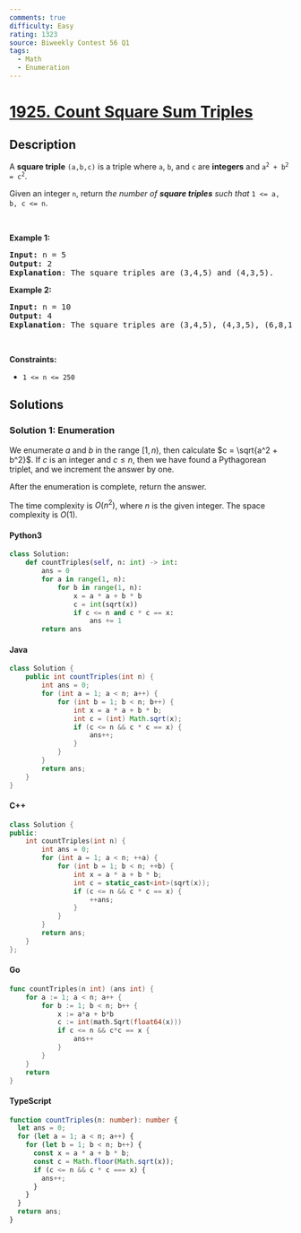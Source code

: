 ```yaml
---
comments: true
difficulty: Easy
rating: 1323
source: Biweekly Contest 56 Q1
tags:
  - Math
  - Enumeration
---
```


<!-- problem:start -->

# [1925. Count Square Sum Triples](https://leetcode.com/problems/count-square-sum-triples)

## Description

<!-- description:start -->

<p>A <strong>square triple</strong> <code>(a,b,c)</code> is a triple where <code>a</code>, <code>b</code>, and <code>c</code> are <strong>integers</strong> and <code>a<sup>2</sup> + b<sup>2</sup> = c<sup>2</sup></code>.</p>

<p>Given an integer <code>n</code>, return <em>the number of <strong>square triples</strong> such that </em><code>1 &lt;= a, b, c &lt;= n</code>.</p>

<p>&nbsp;</p>
<p><strong class="example">Example 1:</strong></p>

<pre>
<strong>Input:</strong> n = 5
<strong>Output:</strong> 2
<strong>Explanation</strong>: The square triples are (3,4,5) and (4,3,5).
</pre>

<p><strong class="example">Example 2:</strong></p>

<pre>
<strong>Input:</strong> n = 10
<strong>Output:</strong> 4
<strong>Explanation</strong>: The square triples are (3,4,5), (4,3,5), (6,8,10), and (8,6,10).
</pre>

<p>&nbsp;</p>
<p><strong>Constraints:</strong></p>

<ul>
	<li><code>1 &lt;= n &lt;= 250</code></li>
</ul>

<!-- description:end -->

## Solutions

<!-- solution:start -->

### Solution 1: Enumeration

We enumerate $a$ and $b$ in the range $[1, n)$, then calculate $c = \sqrt{a^2 + b^2}$. If $c$ is an integer and $c \leq n$, then we have found a Pythagorean triplet, and we increment the answer by one.

After the enumeration is complete, return the answer.

The time complexity is $O(n^2)$, where $n$ is the given integer. The space complexity is $O(1)$.

<!-- tabs:start -->

#### Python3

```python
class Solution:
    def countTriples(self, n: int) -> int:
        ans = 0
        for a in range(1, n):
            for b in range(1, n):
                x = a * a + b * b
                c = int(sqrt(x))
                if c <= n and c * c == x:
                    ans += 1
        return ans
```

#### Java

```java
class Solution {
    public int countTriples(int n) {
        int ans = 0;
        for (int a = 1; a < n; a++) {
            for (int b = 1; b < n; b++) {
                int x = a * a + b * b;
                int c = (int) Math.sqrt(x);
                if (c <= n && c * c == x) {
                    ans++;
                }
            }
        }
        return ans;
    }
}
```

#### C++

```cpp
class Solution {
public:
    int countTriples(int n) {
        int ans = 0;
        for (int a = 1; a < n; ++a) {
            for (int b = 1; b < n; ++b) {
                int x = a * a + b * b;
                int c = static_cast<int>(sqrt(x));
                if (c <= n && c * c == x) {
                    ++ans;
                }
            }
        }
        return ans;
    }
};
```

#### Go

```go
func countTriples(n int) (ans int) {
	for a := 1; a < n; a++ {
		for b := 1; b < n; b++ {
			x := a*a + b*b
			c := int(math.Sqrt(float64(x)))
			if c <= n && c*c == x {
				ans++
			}
		}
	}
	return
}
```

#### TypeScript

```ts
function countTriples(n: number): number {
  let ans = 0;
  for (let a = 1; a < n; a++) {
    for (let b = 1; b < n; b++) {
      const x = a * a + b * b;
      const c = Math.floor(Math.sqrt(x));
      if (c <= n && c * c === x) {
        ans++;
      }
    }
  }
  return ans;
}
```

<!-- tabs:end -->

<!-- solution:end -->

<!-- problem:end -->
